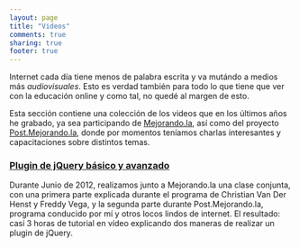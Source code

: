 ```yaml
---
layout: page
title: "Videos"
comments: true
sharing: true
footer: true
---
```

Internet cada día tiene menos de palabra escrita y va mutándo a medios más _audiovisuales_. Esto es verdad también para todo lo que tiene que ver con la educación online y como tal, no quedé al margen de esto. 

Esta sección contiene una colección de los videos que en los últimos años he grabado, ya sea participando de [Mejorando.la](http://mejorando.la), así como del proyecto [Post.Mejorando.la](http://post.mejorando.la), donde por momentos teníamos charlas interesantes y capacitaciones sobre distintos temas. 

### [Plugin de jQuery básico y avanzado](/videos/plugin-jquery/)

Durante Junio de 2012, realizamos junto a Mejorando.la una clase conjunta, con una primera parte explicada durante el programa de Christian Van Der Henst y Freddy Vega, y la segunda parte durante Post.Mejorando.la, programa conducido por mí y otros locos lindos de internet. El resultado: casi 3 horas de tutorial en vídeo explicando dos maneras de realizar un plugin de jQuery.



